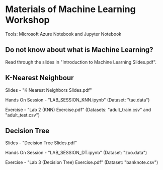 # Materials of Machine Learning Workshop 
Tools: Microsoft Azure Notebook and Jupyter Notebook



## Do not know about what is Machine Learning? 

Read through the slides in "Introduction to Machine Learning Slides.pdf". 



## K-Nearest Neighbour

Slides - "K Nearest Neighbors Slides.pdf" 

Hands On Session - "LAB_SESSION_KNN.ipynb" (Dataset: "tae.data") 

Exercise - "Lab 2 (KNN) Exercise.pdf" (Datasets: "adult_train.csv" and "adult_test.csv")



## Decision Tree

Slides - "Decision Tree Slides.pdf"

Hands On Session - "LAB_SESSION_DT.ipynb" (Dataset: "zoo.data") 

Exercise - "Lab 3 (Decision Tree) Exercise.pdf" (Dataset: "banknote.csv")
